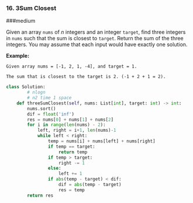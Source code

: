 ### 16. 3Sum Closest

###medium

Given an array `nums` of *n* integers and an integer `target`, find three integers in `nums` such that the sum is closest to `target`. Return the sum of the three integers. You may assume that each input would have exactly one solution.

**Example:**

```
Given array nums = [-1, 2, 1, -4], and target = 1.

The sum that is closest to the target is 2. (-1 + 2 + 1 = 2).
```

```python
class Solution:
        # nlogn
        # n2 time 1 space
    def threeSumClosest(self, nums: List[int], target: int) -> int:
        nums.sort()
        dif = float('inf')
        res = nums[0] + nums[1] + nums[2]
        for i in range(len(nums) - 2):
            left, right = i+1, len(nums)-1
            while left < right:
                temp = nums[i] + nums[left] + nums[right]
                if temp == target:
                    return temp
                if temp > target:
                    right -= 1
                else:
                    left += 1
                if abs(temp - target) < dif:
                    dif = abs(temp - target)
                    res = temp
        return res
                   
```

